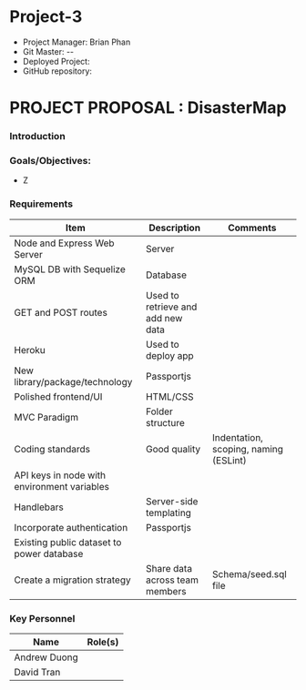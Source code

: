 # Project-3

* Project Manager: Brian Phan
* Git Master: --
* Deployed Project: 
* GitHub repository: 

# PROJECT PROPOSAL : DisasterMap
### Introduction



### Goals/Objectives:
* Z

  
### Requirements
Item | Description | Comments
-----|-------------|---------
Node and Express Web Server | Server |
MySQL DB with Sequelize ORM | Database |
GET and POST routes | Used to retrieve and add new data |
Heroku | Used to deploy app |
New library/package/technology | Passportjs |
Polished frontend/UI | HTML/CSS |
MVC Paradigm | Folder structure |
Coding standards | Good quality | Indentation, scoping, naming (ESLint)
API keys in node with environment variables |
Handlebars | Server-side templating |
Incorporate authentication | Passportjs |
Existing public dataset to power database |
Create a migration strategy | Share data across team members | Schema/seed.sql file
     
 
### Key Personnel

Name | Role(s)
-----|--------
Andrew Duong | 
David Tran | 
